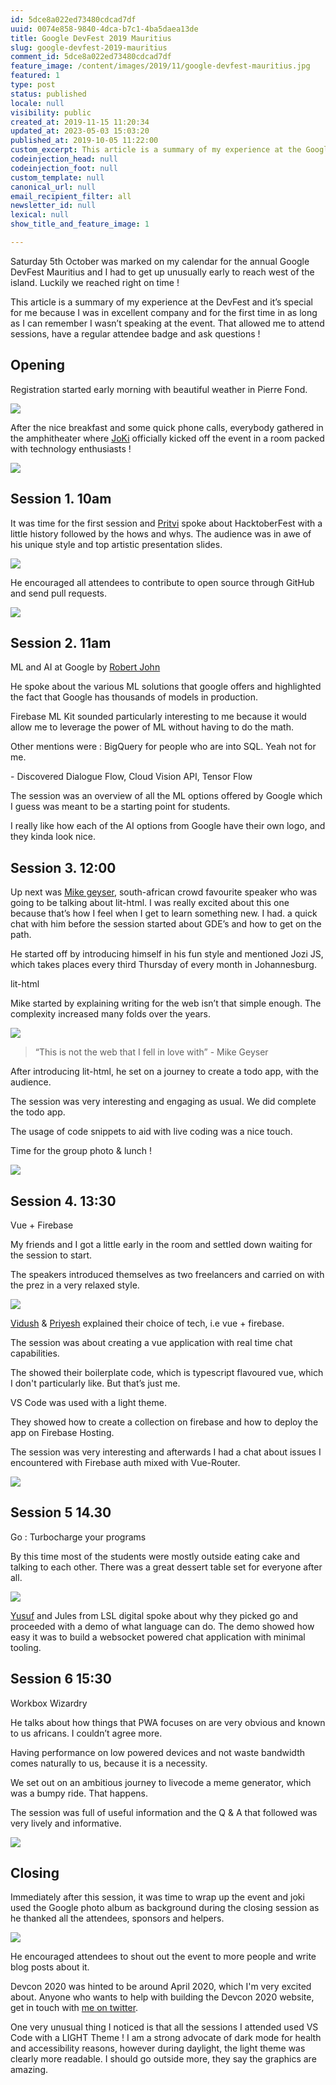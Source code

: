 ```yaml
---
id: 5dce8a022ed73480cdcad7df
uuid: 0074e858-9840-4dca-b7c1-4ba5daea13de
title: Google DevFest 2019 Mauritius
slug: google-devfest-2019-mauritius
comment_id: 5dce8a022ed73480cdcad7df
feature_image: /content/images/2019/11/google-devfest-mauritius.jpg
featured: 1
type: post
status: published
locale: null
visibility: public
created_at: 2019-11-15 11:20:34
updated_at: 2023-05-03 15:03:20
published_at: 2019-10-05 11:22:00
custom_excerpt: This article is a summary of my experience at the Google DevFest in Mauritius
codeinjection_head: null
codeinjection_foot: null
custom_template: null
canonical_url: null
email_recipient_filter: all
newsletter_id: null
lexical: null
show_title_and_feature_image: 1

---
```


Saturday 5th October was marked on my calendar for the annual Google DevFest Mauritius and I had to get up unusually early to reach west of the island. Luckily we reached right on time !

This article is a summary of my experience at the DevFest and it’s special for me because I was in excellent company and for the first time in as long as I can remember I wasn’t speaking at the event. That allowed me to attend sessions, have a regular attendee badge and ask questions !

## Opening

Registration started early morning with beautiful weather in Pierre Fond.

![](/content/images/2019/11/devfest-venue-morning.jpg)

After the nice breakfast and some quick phone calls, everybody gathered in the amphitheater where [JoKi](https://twitter.com/JKirstaetter) officially kicked off the event in a room packed with technology enthusiasts !

![](/content/images/2019/11/devfest-2019-launch-1.jpg)

## Session 1. 10am

It was time for the first session and [Pritvi](https://twitter.com/zcoldplayer) spoke about HacktoberFest with a little history followed by the hows and whys. The audience was in awe of his unique style and top artistic presentation slides.

![](/content/images/2019/11/hacktober-fest-presentation.jpg)

He encouraged all attendees to contribute to open source through GitHub and send pull requests.

![](/content/images/2019/11/hacktoberfest-crowd.jpg)

## Session 2. 11am

ML and AI at Google by [Robert John](https://twitter.com/robert_thas)

He spoke about the various ML solutions that google offers and highlighted the fact that Google has thousands of models in production.

Firebase ML Kit sounded particularly interesting to me because it would allow me to leverage the power of ML without having to do the math.

Other mentions were : BigQuery for people who are into SQL. Yeah not for me.

\- Discovered Dialogue Flow, Cloud Vision API, Tensor Flow

The session was an overview of all the ML options offered by Google which I guess was meant to be a starting point for students.

I really like how each of the AI options from Google have their own logo, and they kinda look nice.

## Session 3. 12:00

Up next was [Mike geyser](https://twitter.com/mikegeyser), south-african crowd favourite speaker who was going to be talking about lit-html. I was really excited about this one because that’s how I feel when I get to learn something new. I had. a quick chat with him before the session started about GDE’s and how to get on the path.

He started off by introducing himself in his fun style and mentioned Jozi JS, which takes places every third Thursday of every month in Johannesburg.

lit-html

Mike started by explaining writing for the web isn’t that simple enough. The complexity increased many folds over the years.

![](/content/images/2019/11/mike-geyser-explaining-the-web.jpg)

> “This is not the web that I fell in love with” - Mike Geyser

After introducing lit-html, he set on a journey to create a todo app, with the audience.

The session was very interesting and engaging as usual. We did complete the todo app.

The usage of code snippets to aid with live coding was a nice touch.

Time for the group photo & lunch !

![](/content/images/2019/11/dev-fest-mauritius.jpg)

## Session 4. 13:30

Vue + Firebase

My friends and I got a little early in the room and settled down waiting for the session to start.

The speakers introduced themselves as two freelancers and carried on with the prez in a very relaxed style.

![](/content/images/2019/11/vue-firebase-vidush-priyesh.jpg)

[Vidush](https://twitter.com/VHNamah) & [Priyesh](https://twitter.com/BaphometPrichi) explained their choice of tech, i.e vue + firebase.

The session was about creating a vue application with real time chat capabilities.

The showed their boilerplate code, which is typescript flavoured vue, which I don't particularly like. But that’s just me.

VS Code was used with a light theme.

They showed how to create a collection on firebase and how to deploy the app on Firebase Hosting.

The session was very interesting and afterwards I had a chat about issues I encountered with Firebase auth mixed with Vue-Router.

![](/content/images/2019/11/cake-devfest.jpg)

## Session 5 14.30

Go : Turbocharge your programs

By this time most of the students were mostly outside eating cake and talking to each other. There was a great dessert table set for everyone after all.

![](/content/images/2019/11/yusuf-jules-lsldigital-devfest.jpg)

[Yusuf](https://twitter.com/__fluxy__) and Jules from LSL digital spoke about why they picked go and proceeded with a demo of what language can do. The demo showed how easy it was to build a websocket powered chat application with minimal tooling.

## Session 6 15:30

Workbox Wizardry

He talks about how things that PWA focuses on are very obvious and known to us africans. I couldn’t agree more.

Having performance on low powered devices and not waste bandwidth comes naturally to us, because it is a necessity.

We set out on an ambitious journey to livecode a meme generator, which was a bumpy ride. That happens.

The session was full of useful information and the Q & A that followed was very lively and informative.

![](/content/images/2019/11/t-rex-devfest.jpg)

## Closing

Immediately after this session, it was time to wrap up the event and joki used the Google photo album as background during the closing session as he thanked all the attendees, sponsors and helpers.

![](/content/images/2019/11/devfest-mauritius-2019-closing.jpg)

He encouraged attendees to shout out the event to more people and write blog posts about it.

Devcon 2020 was hinted to be around April 2020, which I'm very excited about. Anyone who wants to help with building the Devcon 2020 website, get in touch with [me on twitter](https://twitter.com/__Sun__).

One very unusual thing I noticed is that all the sessions I attended used VS Code with a LIGHT Theme ! I am a strong advocate of dark mode for health and accessibility reasons, however during daylight, the light theme was clearly more readable. I should go outside more, they say the graphics are amazing.